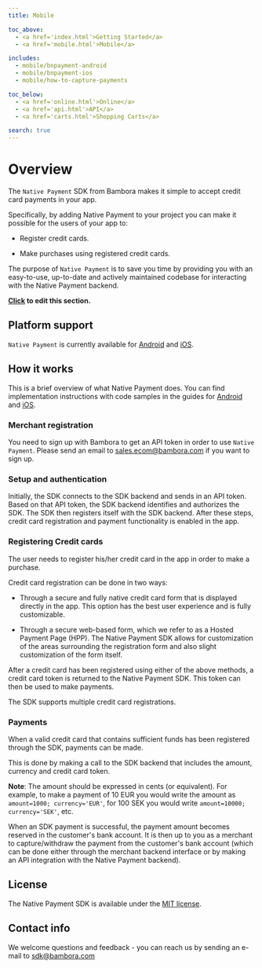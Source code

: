 ```yaml
---
title: Mobile

toc_above:
  - <a href='index.html'>Getting Started</a>
  - <a href='mobile.html'>Mobile</a>

includes:
  - mobile/bnpayment-android
  - mobile/bnpayment-ios
  - mobile/how-to-capture-payments

toc_below:
  - <a href='online.html'>Online</a>
  - <a href='api.html'>API</a>
  - <a href='carts.html'>Shopping Carts</a>

search: true
---
```

# Overview

The `Native Payment` SDK from Bambora makes it simple to accept credit card payments in your app.

Specifically, by adding Native Payment to your project you can make it possible for the users of your app to:

* Register credit cards.

* Make purchases using registered credit cards.

The purpose of `Native Payment` is to save you time by providing you with an easy-to-use, up-to-date and actively maintained codebase for interacting with the Native Payment backend.

**[Click](https://github.com/bambora/dev.bambora.com/blob/master/source/mobile.md) to edit this section.**

## Platform support

`Native Payment` is currently available for [Android](mobile.html#native-payment-android) and [iOS](mobile.html#native-payment-ios).

## How it works

This is a brief overview of what Native Payment does. You can find implementation instructions with code samples in the guides for [Android](mobile.html#native-payment-android) and [iOS](mobile.html#native-payment-ios).

### Merchant registration

You need to sign up with Bambora to get an API token in order to use `Native Payment`. Please send an email to [sales.ecom@bambora.com](mailto:sales.ecom@bambora.com) if you want to sign up.

### Setup and authentication

Initially, the SDK connects to the SDK backend and sends in an API token. Based on that API token, the SDK backend identifies and authorizes the SDK. The SDK then registers itself with the SDK backend. After these steps, credit card registration and payment functionality is enabled in the app.

### Registering Credit cards

The user needs to register his/her credit card in the app in order to make a purchase. 

Credit card registration can be done in two ways:

* Through a secure and fully native credit card form that is displayed directly in the app. This option has the best user experience and is fully customizable.

* Through a secure web-based form, which we refer to as a Hosted Payment Page (HPP). The Native Payment SDK allows for customization of the areas surrounding the registration form and also slight customization of the form itself.

After a credit card has been registered using either of the above methods, a credit card token is returned to the Native Payment SDK. This token can then be used to make payments.

The SDK supports multiple credit card registrations.

### Payments

When a valid credit card that contains sufficient funds has been registered through the SDK, payments can be made.

This is done by making a call to the SDK backend that includes the amount, currency and credit card token.

**Note**: The amount should be expressed in cents (or equivalent). For example, to make a payment of 10 EUR you would write the amount as `amount=1000; currency='EUR'`, for 100 SEK you would write `amount=10000; currency='SEK'`, etc.

When an SDK payment is successful, the payment amount becomes reserved in the customer's bank account. It is then up to you as a merchant to capture/withdraw the payment from the customer's bank account (which can be done either through the merchant backend interface or by making an API integration with the Native Payment backend).

## License

The Native Payment SDK is available under the [MIT license](https://opensource.org/licenses/MIT).

## Contact info

We welcome questions and feedback - you can reach us by sending an e-mail to [sdk@bambora.com](mailto:sdk@bambora.com)
